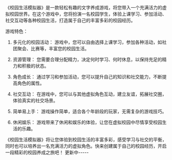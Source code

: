 《校园生活模拟器》是一款轻松有趣的文字养成游戏，将您带入一个充满活力的虚拟校园世界。在这个游戏中，您将扮演一名校园学生，体验上课学习、参加活动、社交互动等各种校园生活，打造属于自己的丰富多彩的校园经历。

游戏特色：

1. 多元化的校园活动： 游戏中，您可以自由选择上课学习，参加各种活动，如社团聚会、比赛等，丰富您的校园生活。

2. 资源管理： 您需要合理分配精力，决定何时学习、何时休息，以保持充足的精力和积极的状态。

3. 角色成长： 通过学习和参加活动，您可以提升自己的知识和社交能力，不断提高角色的属性。

4. 社交互动： 在游戏中，您可以与其他虚拟角色互动，建立友谊，拓展社交圈，体验真实的社交场景。

5. 简单易上手： 游戏操作简单，适合各个年龄段的玩家，无需复杂的游戏技巧。

6. 休闲娱乐： 游戏带来了休闲和娱乐的体验，让您在虚拟校园中尽情享受校园生活的乐趣。

《校园生活模拟器》将让您体验到校园生活的丰富多彩，感受学习与社交的平衡，同时也可以培养出一名充满活力的虚拟角色。快来创建属于自己的校园经历，开启一段精彩的校园养成之旅吧！
更新中-----
